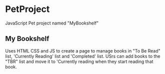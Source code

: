 # PetProject
JavaScript Pet project named "MyBookshelf"

## My Bookshelf
Uses HTML CSS and JS to create a page to manage books in "To Be Read" list, 'Currently Reading' list and 'Completed' list. USrs can add books to the "TBR" list and move it to 'Currently reading when they start reading that book.
